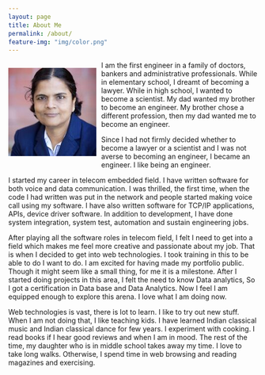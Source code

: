 ```yaml
---
layout: page
title: About Me
permalink: /about/
feature-img: "img/color.png"
---
```


<div class="boxed" style="width: 100%;">
	<p style="float: left; margin-right:10px;margin-bottom:10px"><img src="/img/index_1.jpg"/></p>
</div> 

<p style="text-align: left; margin-top:0;">
I am the first engineer in a family of doctors, bankers and administrative professionals. While in elementary school, I dreamt of becoming a lawyer. While in high school, I wanted to become a scientist. My dad wanted my brother to become an engineer. My brother chose a different profession, then my dad wanted me to become an engineer.</p> <p>Since I had not firmly decided whether to become a lawyer or a scientist and I was not averse to becoming 
an engineer, I became an engineer. I like being an engineer. 
</p>
<p>
I started my career in telecom embedded field. I have written software for both voice and data communication. 
I was thrilled, the first time, when the code I had written was put in the network and people started making 
voice call using my software. I have also written software for TCP/IP applications, APIs, device driver software. 
In addition to development, I have done system integration, system test, automation and sustain engineering jobs.
</p>
<p>
After playing all the software roles in telecom field, I felt I need to get into a field which makes me feel more creative
and passionate about my job. That is when I decided to get into web technologies. I took training in this to be able to do I want to do. I am excited for having made my portfolio public. Though it might seem like a small thing, for me it is a milestone. After I started doing projects in this area, I felt the need to know Data analytics, So I 
got a certification in Data base and Data Analytics.  Now I feel I am equipped enough to explore this arena. I love
what I am doing now. 
</p>
<p>
Web technologies is vast, there is lot to learn. I like to try out new stuff. When I am not doing that, I like teaching kids. I have learned Indian classical music and Indian classical dance for few years. I experiment with cooking.
I read books if I hear good reviews and when I am in mood. The rest of the time, my daughter who is in middle school takes 
away my time. I love to take long walks. Otherwise, I spend time in web browsing and reading magazines and exercising.
</p>